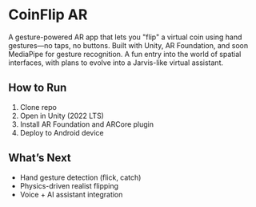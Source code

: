 # CoinFlip AR

A gesture-powered AR app that lets you "flip" a virtual coin using hand gestures—no taps, no buttons. Built with Unity, AR Foundation, and soon MediaPipe for gesture recognition. A fun entry into the world of spatial interfaces, with plans to evolve into a Jarvis-like virtual assistant.

## How to Run
1. Clone repo  
2. Open in Unity (2022 LTS)  
3. Install AR Foundation and ARCore plugin  
4. Deploy to Android device

## What’s Next
- Hand gesture detection (flick, catch)  
- Physics-driven realist flipping  
- Voice + AI assistant integration
